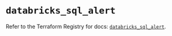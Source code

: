 # `databricks_sql_alert`

Refer to the Terraform Registry for docs: [`databricks_sql_alert`](https://registry.terraform.io/providers/databricks/databricks/1.64.1/docs/resources/sql_alert).
